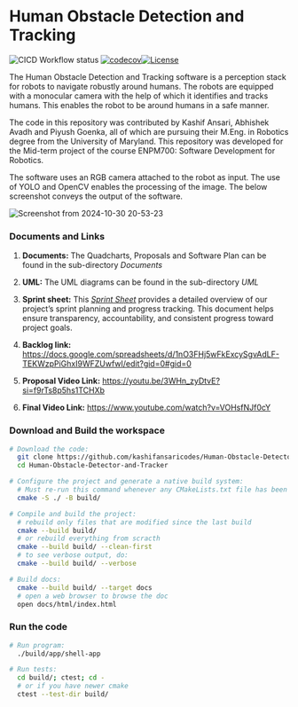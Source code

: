 # Human Obstacle Detection and Tracking

![CICD Workflow status](https://github.com/kashifansaricodes/Human-Obstacle-Detector-and-Tracker/actions/workflows/run-unit-test-and-upload-codecov.yml/badge.svg) [![codecov](https://codecov.io/gh/kashifansaricodes/Human-Obstacle-Detector-and-Tracker/graph/badge.svg?token=T484S8WKBC)](https://codecov.io/gh/kashifansaricodes/Human-Obstacle-Detector-and-Tracker)[![License](https://img.shields.io/badge/license-MIT-blue.svg)](LICENSE)

The Human Obstacle Detection and Tracking software is a perception stack for robots to navigate robustly around humans. The robots are equipped with a monocular camera with the help of which it identifies and tracks humans. This enables the robot to be around humans in a safe manner. 

The code in this repository was contributed by Kashif Ansari, Abhishek Avadh and Piyush Goenka, all of which are pursuing their M.Eng. in Robotics degree from the University of Maryland. This repository was developed for the Mid-term project of the  course ENPM700: Software Development for Robotics. 

The software uses an RGB camera attached to the robot as input. The use of YOLO and OpenCV enables the processing of the image. The below screenshot conveys the output of the software. 

![Screenshot from 2024-10-30 20-53-23](https://github.com/user-attachments/assets/4a30789d-3e4a-4f13-bf37-cdfd9cae9016)


### Documents and Links

1. **Documents:** The Quadcharts, Proposals and Software Plan can be found in the sub-directory *Documents*

2. **UML:** The UML diagrams can be found in the sub-directory *UML*

3. **Sprint sheet:** This [*Sprint Sheet*](https://docs.google.com/document/d/1m02yIOxLIv32R1kmjg583Tf8zdp8dUxPbcdExJ11MYU/edit?usp=sharing) provides a detailed overview of our project’s sprint planning and progress tracking. This document helps ensure transparency, accountability, and consistent progress toward project goals.

4. **Backlog link:** https://docs.google.com/spreadsheets/d/1nO3FHj5wFkExcySgvAdLF-TEKWzpPiGhxI9WFZUwfwI/edit?gid=0#gid=0

5. **Proposal Video Link:** https://youtu.be/3WHn_zyDtvE?si=f9rTs8p5hs1TCHXb

6. **Final Video Link:** https://www.youtube.com/watch?v=VOHsfNJf0cY

### Download and Build the workspace
```bash
# Download the code:
  git clone https://github.com/kashifansaricodes/Human-Obstacle-Detector-and-Tracker
  cd Human-Obstacle-Detector-and-Tracker

# Configure the project and generate a native build system:
  # Must re-run this command whenever any CMakeLists.txt file has been changed.
  cmake -S ./ -B build/

# Compile and build the project:
  # rebuild only files that are modified since the last build
  cmake --build build/
  # or rebuild everything from scracth
  cmake --build build/ --clean-first
  # to see verbose output, do:
  cmake --build build/ --verbose

# Build docs:
  cmake --build build/ --target docs
  # open a web browser to browse the doc
  open docs/html/index.html
```

### Run the code 

```bash
# Run program:
  ./build/app/shell-app

# Run tests:
  cd build/; ctest; cd -
  # or if you have newer cmake
  ctest --test-dir build/
```
